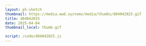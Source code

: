 ```yaml
---
layout: p5-sketch
thumbnail: https://media.awd.systems/media/thumbs/d04042025.gif
title: d04042025
date: 2025-04-04
thumbnail_local: thumb.gif

script: /code/d04042025.js
---
```

